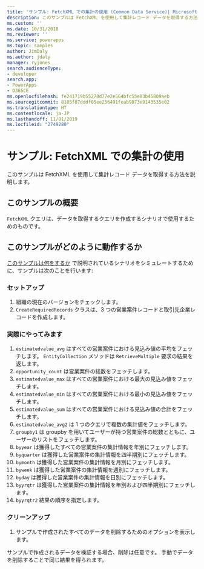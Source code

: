 ```yaml
---
title: 'サンプル: FetchXML での集計の使用 (Common Data Service)| Microsoft Docs'
description: このサンプルは FetchXML を使用して集計レコード データを取得する方法を説明します。
ms.custom: ''
ms.date: 10/31/2018
ms.reviewer: ''
ms.service: powerapps
ms.topic: samples
author: JimDaly
ms.author: jdaly
manager: ryjones
search.audienceType:
- developer
search.app:
- PowerApps
- D365CE
ms.openlocfilehash: fe241719b55278d77e2e564bfc55e83b45809aeb
ms.sourcegitcommit: 8185f87dddf05ee256491feab9873e9143535e02
ms.translationtype: HT
ms.contentlocale: ja-JP
ms.lasthandoff: 11/01/2019
ms.locfileid: "2749280"
---
```

# <a name="sample-use-aggregation-in-fetchxml"></a>サンプル: FetchXML での集計の使用

<!-- https://docs.microsoft.com/dynamics365/customer-engagement/developer/org-service/sample-use-aggregation-fetchxml -->

このサンプルは FetchXML を使用して集計レコード データを取得する方法を説明します。

## <a name="what-this-sample-does"></a>このサンプルの概要

`FetchXML` クエリは、データを取得するクエリを作成するシナリオで使用するためのものです。

## <a name="how-this-sample-works"></a>このサンプルがどのように動作するか

[このサンプルは何をするか](#what-this-sample-does) で説明されているシナリオをシミュレートするために、サンプルは次のことを行います:

### <a name="setup"></a>セットアップ

1. 組織の現在のバージョンをチェックします。
1. `CreateRequiredRecords` クラスは、3 つの営業案件レコードと取引先企業レコードを作成します。

### <a name="demonstrate"></a>実際にやってみます

1. `estimatedvalue_avg` はすべての営業案件における見込み値の平均をフェッチします。 `EntityCollection` メソッドは `RetrieveMultiple` 要求の結果を返します。
1. `opportunity_count` は営業案件の総数をフェッチします。
1. `estimatedvalue_max` はすべての営業案件における最大の見込み値をフェッチします。
1. `estimatedvalue_min` はすべての営業案件における最小の見込み値をフェッチします。
1. `estimatedvalue_sum` はすべての営業案件における見込み値の合計をフェッチします。
1. `estimatedvalue_avg2` は 1 つのクエリで複数の集計値をフェッチします。
1. `groupby1` は groupby を用いてユーザーが持つ営業案件の総数とともに、ユーザーのリストをフェッチします。
1. `byyear` は獲得したすべての営業案件の集計情報を年別にフェッチします。
1. `byquarter` は獲得した営業案件の集計情報を四半期別にフェッチします。
1. `bymonth` は獲得した営業案件の集計情報を月別にフェッチします。
1. `byweek` は獲得した営業案件の集計情報を週別にフェッチします。
1. `byday` は獲得した営業案件の集計情報を日別にフェッチします。
1. `byyrqtr` は獲得した営業案件の集計情報を年別および四半期別にフェッチします。
1. `byyrqtr2` 結果の順序を指定します。 


### <a name="clean-up"></a>クリーンアップ

1. サンプルで作成されたすべてのデータを削除するためのオプションを表示します。

サンプルで作成されるデータを検証する場合、削除は任意です。 手動でデータを削除することで同じ結果を得られます。
